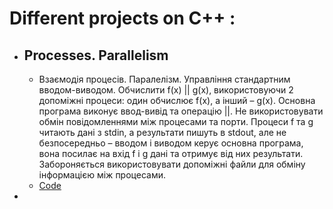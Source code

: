 # **Different projects on C++ :**

- ## **Processes. Parallelism**
   - Взаємодія процесів. Паралелізм. Управління стандартним вводом-виводом. Обчислити f(x) || g(x), використовуючи 2 допоміжні процеси: один обчислює f(x), а інший – g(x). Основна програма виконує ввод-вивід та операцію ||. Не використовувати обмін повідомленнями між процесами та порти. Процеси f та g читають дані з stdin, а результати пишуть в stdout, але не безпосередньо – вводом і виводом керує основна програма, вона посилає на вхід f і g дані та отримує від них результати. Забороняється використовувати допоміжні файли для обміну інформацією між процесами.
   - [Code](https://github.com/ElizaLo/Practice-C-/blob/master/Processes.%20Parallelism/main.cpp)

-
